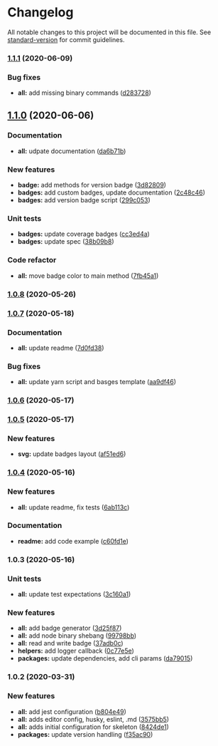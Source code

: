 # Changelog

All notable changes to this project will be documented in this file. See [standard-version](https://github.com/conventional-changelog/standard-version) for commit guidelines.

### [1.1.1](https://github.com/adam-sokolowski/badges/compare/v1.1.0...v1.1.1) (2020-06-09)


### Bug fixes

* **all:** add missing binary commands ([d283728](https://github.com/adam-sokolowski/badges/commit/d2837287b6ff0a13039ebea6e5ef0ad7ad06830e))

## [1.1.0](https://github.com/adam-sokolowski/badges/compare/v1.0.8...v1.1.0) (2020-06-06)


### Documentation

* **all:** udpate documentation ([da6b71b](https://github.com/adam-sokolowski/badges/commit/da6b71ba9b2ffea19d0972b1ad3e4e681701dd9e))


### New features

* **badge:** add methods for version badge ([3d82809](https://github.com/adam-sokolowski/badges/commit/3d828097f020765c04bf4a1e31cc884abae444b1))
* **badges:** add custom badges, update documentation ([2c48c46](https://github.com/adam-sokolowski/badges/commit/2c48c4608f670ebec57753ba548c1bc1532e30a4))
* **badges:** add version badge script ([299c053](https://github.com/adam-sokolowski/badges/commit/299c053d18bebb8d26beaf7d7870432c5d9db41a))


### Unit tests

* **badges:** update coverage badges ([cc3ed4a](https://github.com/adam-sokolowski/badges/commit/cc3ed4a9f563c844928954cd5c7753d184b188af))
* **badges:** update spec ([38b09b8](https://github.com/adam-sokolowski/badges/commit/38b09b852a91e2f274ca274a8c6988bb59f255e4))


### Code refactor

* **all:** move badge color to main method ([7fb45a1](https://github.com/adam-sokolowski/badges/commit/7fb45a10c167698b8598753b050eb7d66505e1c4))

### [1.0.8](https://github.com/adam-sokolowski/badges/compare/v1.0.7...v1.0.8) (2020-05-26)

### [1.0.7](https://github.com/adam-sokolowski/badges/compare/v1.0.6...v1.0.7) (2020-05-18)


### Documentation

* **all:** update readme ([7d0fd38](https://github.com/adam-sokolowski/badges/commit/7d0fd38390c12a2f56e023340cb52b7836d6e7b7))


### Bug fixes

* **all:** update yarn script and basges template ([aa9df46](https://github.com/adam-sokolowski/badges/commit/aa9df462e33b0aed2c52ba1939eb987130b91846))

### [1.0.6](https://github.com/adam-sokolowski/badges/compare/v1.0.5...v1.0.6) (2020-05-17)

### [1.0.5](https://github.com/adam-sokolowski/badges/compare/v1.0.4...v1.0.5) (2020-05-17)


### New features

* **svg:** update badges layout ([af51ed6](https://github.com/adam-sokolowski/badges/commit/af51ed664216caa494da570e533e165541065d1e))

### [1.0.4](https://github.com/adam-sokolowski/badges/compare/v1.0.3...v1.0.4) (2020-05-16)


### New features

* **all:** update readme, fix tests ([6ab113c](https://github.com/adam-sokolowski/badges/commit/6ab113cc19b914afb486049ca8dfbbe67f6508ac))


### Documentation

* **readme:** add code example ([c60fd1e](https://github.com/adam-sokolowski/badges/commit/c60fd1e9b310f794712100a49bc7a979f306acf5))

### 1.0.3 (2020-05-16)


### Unit tests

* **all:** update test expectations ([3c160a1](https://github.com/adam-sokolowski/badges/commit/3c160a18e9f590322a5998274c1c8f80da9874a2))


### New features

* **all:** add badge generator ([3d25f87](https://github.com/adam-sokolowski/badges/commit/3d25f873b8d9f7825d61b401bbb388997ae566f0))
* **all:** add node binary shebang ([99798bb](https://github.com/adam-sokolowski/badges/commit/99798bbca39b5341e9cb92759c04a9ac481b6139))
* **all:** read and write badge ([37adb0c](https://github.com/adam-sokolowski/badges/commit/37adb0c484e2eea97260176629790522f42ddd57))
* **helpers:** add logger callback ([0c77e5e](https://github.com/adam-sokolowski/badges/commit/0c77e5ed9e9f0ae6799c878a691e23d18f19c1b3))
* **packages:** update dependencies, add cli params ([da79015](https://github.com/adam-sokolowski/badges/commit/da79015ccd8049018384a748cacf1e05bd2fdcee))

### 1.0.2 (2020-03-31)


### New features

* **all:** add jest configuration ([b804e49](https://github.com/adam-sokolowski/ts-skeleton/commit/b804e494d54392b8fb5bf2ffe33b6736a233c5ae))
* **all:** adds editor config, husky, eslint, .md ([3575bb5](https://github.com/adam-sokolowski/ts-skeleton/commit/3575bb594814e3fe72a077b3f180ee45ec2087be))
* **all:** adds initial configuration for skeleton ([8424de1](https://github.com/adam-sokolowski/ts-skeleton/commit/8424de131f7bb86cf20310d61d5de0b9502c45d8))
* **packages:** update version handling ([f35ac90](https://github.com/adam-sokolowski/ts-skeleton/commit/f35ac904ff1b9c50bd4b73777ace35a9eb85bc02))
